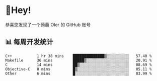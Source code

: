 # 👋Hey!
恭喜您发现了一个蒟蒻 OIer 的 GitHub 账号

## 📊 每周开发统计
<!--START_SECTION:waka-->
```text
C++           1 hr 38 mins    ██████████████▒░░░░░░░░░░   57.40 % 
Makefile      36 mins         █████▒░░░░░░░░░░░░░░░░░░░   20.91 % 
C             14 mins         ██▒░░░░░░░░░░░░░░░░░░░░░░   08.69 % 
Objective-C   8 mins          █▒░░░░░░░░░░░░░░░░░░░░░░░   05.11 % 
Other         6 mins          █░░░░░░░░░░░░░░░░░░░░░░░░   03.99 % 
```
<!--END_SECTION:waka-->
